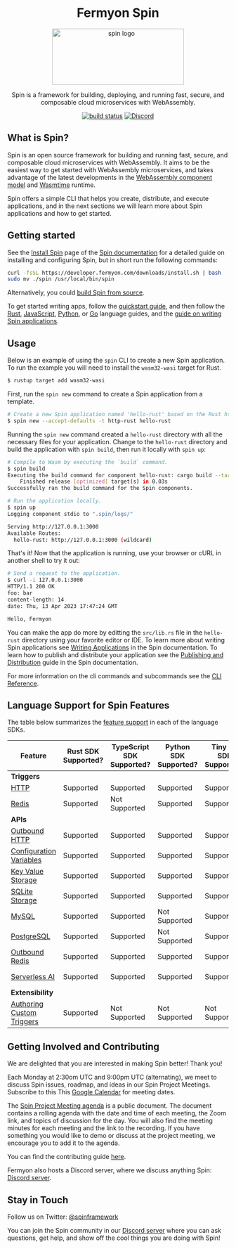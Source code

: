 <div align="center">
  <h1>Fermyon Spin</h1>
  <picture>
    <source media="(prefers-color-scheme: dark)" srcset="./docs/static/image/logo-dark.png">
    <img alt="spin logo" src="./docs/static/image/logo.png" width="300" height="128">
  </picture>
  <p>Spin is a framework for building, deploying, and running fast, secure, and composable cloud microservices with WebAssembly.</p>
      <a href="https://github.com/fermyon/spin/actions/workflows/build.yml"><img src="https://github.com/fermyon/spin/actions/workflows/build.yml/badge.svg" alt="build status" /></a>
      <a href="https://discord.gg/eGN8saYqCk"><img alt="Discord" src="https://img.shields.io/discord/926888690310053918?label=Discord"></a>
</div>

## What is Spin?

Spin is an open source framework for building and running fast, secure, and
composable cloud microservices with WebAssembly. It aims to be the easiest way
to get started with WebAssembly microservices, and takes advantage of the latest
developments in the
[WebAssembly component model](https://github.com/WebAssembly/component-model)
and [Wasmtime](https://wasmtime.dev/) runtime.

Spin offers a simple CLI that helps you create, distribute, and execute
applications, and in the next sections we will learn more about Spin
applications and how to get started.

## Getting started

See the [Install Spin](https://developer.fermyon.com/spin/install) page of the [Spin documentation](https://developer.fermyon.com/spin/index) for a detailed
guide on installing and configuring Spin, but in short run the following commands:
```bash
curl -fsSL https://developer.fermyon.com/downloads/install.sh | bash
sudo mv ./spin /usr/local/bin/spin
```

Alternatively, you could [build Spin from source](https://developer.fermyon.com/spin/contributing/).

To get started writing apps, follow the [quickstart guide](https://developer.fermyon.com/spin/quickstart/),
and then follow the
[Rust](https://developer.fermyon.com/spin/rust-components/), [JavaScript](https://developer.fermyon.com/spin/javascript-components), [Python](https://developer.fermyon.com/spin/python-components), or [Go](https://developer.fermyon.com/spin/go-components/)
language guides, and the [guide on writing Spin applications](https://developer.fermyon.com/spin/configuration/).

## Usage
Below is an example of using the `spin` CLI to create a new Spin application.  To run the example you will need to install the `wasm32-wasi` target for Rust.

```bash
$ rustup target add wasm32-wasi
```

First, run the `spin new` command to create a Spin application from a template.
```bash
# Create a new Spin application named 'hello-rust' based on the Rust http template, accepting all defaults
$ spin new --accept-defaults -t http-rust hello-rust
```
Running the `spin new` command created a `hello-rust` directory with all the necessary files for your application. Change to the `hello-rust` directory and build the application with `spin build`, then run it locally with `spin up`:

```bash
# Compile to Wasm by executing the `build` command.
$ spin build
Executing the build command for component hello-rust: cargo build --target wasm32-wasi --release
    Finished release [optimized] target(s) in 0.03s
Successfully ran the build command for the Spin components.

# Run the application locally.
$ spin up
Logging component stdio to ".spin/logs/"

Serving http://127.0.0.1:3000
Available Routes:
  hello-rust: http://127.0.0.1:3000 (wildcard)
```

That's it! Now that the application is running, use your browser or cURL in another shell to try it out:

```bash
# Send a request to the application.
$ curl -i 127.0.0.1:3000
HTTP/1.1 200 OK
foo: bar
content-length: 14
date: Thu, 13 Apr 2023 17:47:24 GMT

Hello, Fermyon         
```
You can make the app do more by editting the `src/lib.rs` file in the `hello-rust` directory using your favorite editor or IDE. To learn more about writing Spin applications see [Writing Applications](https://developer.fermyon.com/spin/writing-apps) in the Spin documentation.  To learn how to publish and distribute your application see the [Publishing and Distribution](https://developer.fermyon.com/spin/distributing-apps) guide in the Spin documentation.

For more information on the cli commands and subcommands see the [CLI Reference](https://developer.fermyon.com/common/cli-reference).

## Language Support for Spin Features

The table below summarizes the [feature support](https://developer.fermyon.com/spin/language-support-overview) in each of the language SDKs.

| Feature | Rust SDK Supported? | TypeScript SDK Supported? | Python SDK Supported? | Tiny Go SDK Supported? | C# SDK Supported? |
|-----|-----|-----|-----|-----|-----|
| **Triggers** |
| [HTTP](https://developer.fermyon.com/spin/http-trigger) | Supported | Supported | Supported | Supported | Supported |
| [Redis](https://developer.fermyon.com/spin/redis-trigger) | Supported | Not Supported | Supported | Supported | Not Supported |
| **APIs** |
| [Outbound HTTP](https://developer.fermyon.com/spin/rust-components.md#sending-outbound-http-requests) | Supported | Supported | Supported | Supported | Supported |
| [Configuration Variables](https://developer.fermyon.com/spin/variables) | Supported | Supported | Supported | Supported | Supported |
| [Key Value Storage](https://developer.fermyon.com/spin/kv-store-api-guide) | Supported | Supported | Supported | Supported | Not Supported |
| [SQLite Storage](https://developer.fermyon.com/spin/sqlite-api-guide) | Supported | Supported | Supported | Supported | Not Supported |
| [MySQL](https://developer.fermyon.com/spin/rdbms-storage#using-mysql-and-postgresql-from-applications) | Supported | Supported | Not Supported | Supported | Not Supported |
| [PostgreSQL](https://developer.fermyon.com/spin/rdbms-storage#using-mysql-and-postgresql-from-applications) | Supported | Supported | Not Supported | Supported | Supported |
| [Outbound Redis](https://developer.fermyon.com/spin/rust-components.md#storing-data-in-redis-from-rust-components) | Supported | Supported | Supported | Supported | Supported |
| [Serverless AI](https://developer.fermyon.com/spin/serverless-ai-api-guide) | Supported | Supported | Supported | Supported | Not Supported |
| **Extensibility** |
| [Authoring Custom Triggers](https://developer.fermyon.com/spin/extending-and-embedding) | Supported | Not Supported | Not Supported | Not Supported | Not Supported |

## Getting Involved and Contributing

We are delighted that you are interested in making Spin better! Thank you!

Each Monday at 2:30om UTC and 9:00pm UTC (alternating), we meet to discuss Spin issues, roadmap, and ideas in our Spin Project Meetings. Subscribe to this This [Google Calendar](https://calendar.google.com/calendar/u/1?cid=c3Bpbi5tYWludGFpbmVyc0BnbWFpbC5jb20) for meeting dates.

The [Spin Project Meeting agenda](https://docs.google.com/document/d/1EG392gb8Eg-1ZEPDy18pgFZvMMrdAEybpCSufFXoe00/edit?usp=sharing) is a public document. The document contains a rolling agenda with the date and time of each meeting, the Zoom link, and topics of discussion for the day. You will also find the meeting minutes for each meeting and the link to the recording. If you have something you would like to demo or discuss at the project meeting, we encourage you to add it to the agenda.

You can find the contributing guide [here](https://developer.fermyon.com/spin/contributing).

Fermyon also hosts a Discord server, where we discuss anything Spin: [Discord server](https://discord.gg/eGN8saYqCk).

## Stay in Touch
Follow us on Twitter: [@spinframework](https://twitter.com/spinframework)

You can join the Spin community in our [Discord server](https://discord.gg/eGN8saYqCk) where you can ask questions, get help, and show off the cool things you are doing with Spin!

